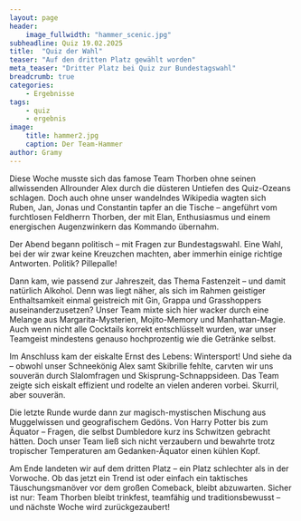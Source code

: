 ```yaml
---
layout: page
header:
    image_fullwidth: "hammer_scenic.jpg"
subheadline: Quiz 19.02.2025
title:  "Quiz der Wahl"
teaser: "Auf den dritten Platz gewählt worden"
meta_teaser: "Dritter Platz bei Quiz zur Bundestagswahl"
breadcrumb: true
categories:
    - Ergebnisse
tags:
    - quiz
    - ergebnis
image:
    title: hammer2.jpg
    caption: Der Team-Hammer
author: Gramy
---
```


Diese Woche musste sich das famose Team Thorben ohne seinen allwissenden Allrounder Alex durch die düsteren Untiefen des Quiz-Ozeans schlagen. 
Doch auch ohne unser wandelndes Wikipedia wagten sich Ruben, Jan, Jonas und Constantin tapfer an die Tische – angeführt vom furchtlosen Feldherrn Thorben, der mit Elan, Enthusiasmus und einem energischen Augenzwinkern das Kommando übernahm.

Der Abend begann politisch – mit Fragen zur Bundestagswahl. 
Eine Wahl, bei der wir zwar keine Kreuzchen machten, aber immerhin einige richtige Antworten. 
Politik? Pillepalle!

Dann kam, wie passend zur Jahreszeit, das Thema Fastenzeit – und damit natürlich Alkohol. 
Denn was liegt näher, als sich im Rahmen geistiger Enthaltsamkeit einmal geistreich mit Gin, Grappa und Grasshoppers auseinanderzusetzen? 
Unser Team mixte sich hier wacker durch eine Melange aus Margarita-Mysterien, Mojito-Memory und Manhattan-Magie. 
Auch wenn nicht alle Cocktails korrekt entschlüsselt wurden, war unser Teamgeist mindestens genauso hochprozentig wie die Getränke selbst.

Im Anschluss kam der eiskalte Ernst des Lebens: Wintersport! 
Und siehe da – obwohl unser Schneekönig Alex samt Skibrille fehlte, carvten wir uns souverän durch Slalomfragen und Skisprung-Schnappsideen. 
Das Team zeigte sich eiskalt effizient und rodelte an vielen anderen vorbei. 
Skurril, aber souverän.

Die letzte Runde wurde dann zur magisch-mystischen Mischung aus Muggelwissen und geografischem Gedöns. 
Von Harry Potter bis zum Äquator – Fragen, die selbst Dumbledore kurz ins Schwitzen gebracht hätten. 
Doch unser Team ließ sich nicht verzaubern und bewahrte trotz tropischer Temperaturen am Gedanken-Äquator einen kühlen Kopf.

Am Ende landeten wir auf dem dritten Platz – ein Platz schlechter als in der Vorwoche. 
Ob das jetzt ein Trend ist oder einfach ein taktisches Täuschungsmanöver vor dem großen Comeback, bleibt abzuwarten. 
Sicher ist nur: Team Thorben bleibt trinkfest, teamfähig und traditionsbewusst – und nächste Woche wird zurückgezaubert!